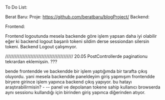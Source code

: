 To Do List:

<!-- 1. vendor node_modules gibi klasörlerdeki kodların kaldırılması gerekiyor. bunların repo'ya yollanmaması gerekiyor.//ok
2. mysql_data'nında yollanmaması lazım. //ok
3. request validation kullanılacak. //ok
4. 'berat123@gmail.com' bu tarz statik şeyler olmamalı. env üzerinden config'den alınmalı. //done using packages
5. policies tek key ile tek satır policy gelmeli. //ok-->
<!-- 6. api'deki response yapısının düzenlenmesi gerekiyor. bunun için bir response class'ı oluşturulabilir. //ok, might check later though
7. kategori verileri db'den fe'den direk alınıyor. ???
8. 
Http::withHeaders(['Authorization' => session('api_token')])
->post(env('API_URL') . "/api/posts/{$postId}/comments", $request->all());
bu kod çok tekrar ediliyor. bunun yerine bir fonksiyon yazılabilir.
 9. bir çok gereksiz yorum satırları bulunuyor. bunlar kaldırılmalı. //ok
10. http://api_nginx/api/login -> api_nginx env üzerinden config'den belirtilen değer gelmeli. //ok -->

Berat Baru:
Proje: https://github.com/beratbaru/blogProject/
Backend:

<!--database bilgileri docker-compose.yml üzerinde tanımlanmış bunları envden çekilebilir.

 projeyi kurduktan sonra içine girince var/www den başlıyor dockerfilede workdiri düzeltebilirmisin? (Aynısı Frontenddede var)

projeyi kurarken storage klasöründe framework klasörünü silmişsin bundan kaynaklı projeyi kurarken hata aldım. (Aynısı Frontenddede var) 

projeyi kurduktan sonra migrate yaptım ama sessions tablosunu bulamadı silinmiş. php artisan make:session-table ile çözdüm istersen bunu readmede belirterek veyada direkt migration dosyasını ekleyerek çözebilirsin.

 bir önceki revizelerdeki 6. maddedeki response yapısı hepsine uyarlanmamış. AuthControllerde, PolicyControllerde, ProfileControllerde. 

AuthControllerde Loginde Validationu Requests kullanabilirsin.


 Logout kodu çalışmıyor. Frontendde logout yapıyorum ama token silinmiyor. Postmande denedim hata aldım. "Call to undefined method App\\Models\\User::token()", 

StoreCommentRequest contente required lazım -->


Frontend:
<!-- PolicyController dd kalmış. | Olmayan bir policies girince hata alıyorum. -->

Frontend logoutunda mesela backende göre işlem yapsan daha iyi olabilir eğer ki backend logout başarılı tokeni sildim derse sessiondan silersin tokeni. Backend Logout çalışmıyor. <!--done I guess?-->

///////////////////////////////////////////
20.05
PostControllerde paginationu tekrardan eklemişsin. ???

<!-- Frontendde helper ile fonksiyon yazmışsın bunu bazı yerlerde kullanmışsın bazı yerlerde kullanmamışsın eğer ki fark yoksa heryerde kullanmak daha mantıklı değilmi? [apirequest]

PostControllerde categoryleri tagları çekmişsin ve buna ihtiyacı olan her sayfada bunu yapmak zorunda kalacaksın onun yerine provider ile yaparmısın? -->

bende frontendde ve backendde bir işlem yaptığımda bir tarafta çıkış oluyordu. yani mesela backendde paneldeyim giriş yapmışım frontendde biryere girince işlem yapınca backend çıkış yapıyor. bu hatayı araştırabilirmisin? - 
-- panel ve depolanan tokene sahip kullanıcı browserda aynı sessionu kullandığı için birinden giriş yapınca diğerinden atıyor.